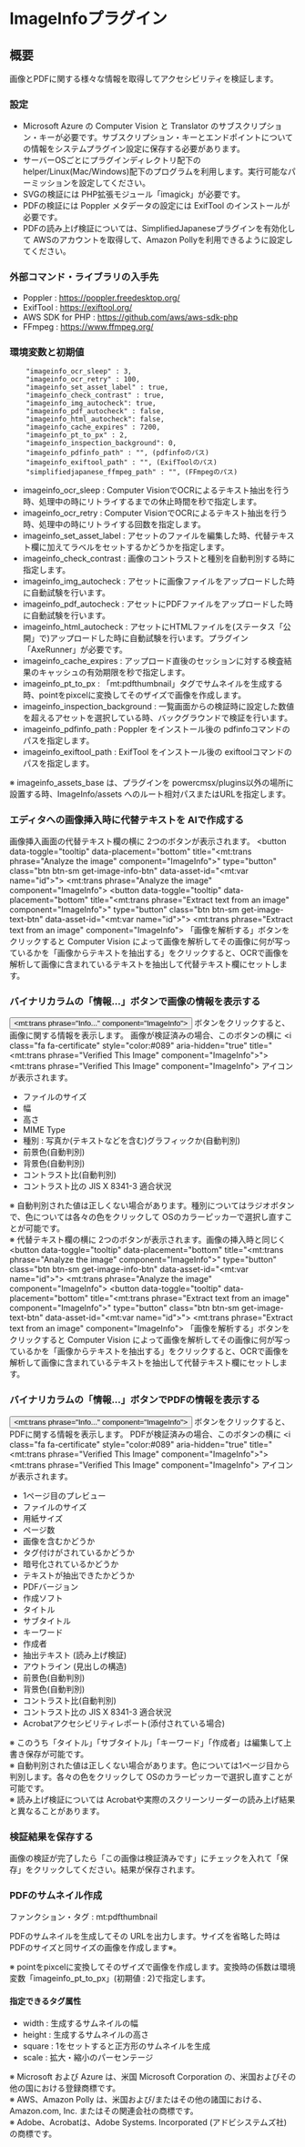 # ImageInfoプラグイン

## 概要

画像とPDFに関する様々な情報を取得してアクセシビリティを検証します。

### 設定

- Microsoft Azure の Computer Vision と Translator のサブスクリプション・キーが必要です。サブスクリプション・キーとエンドポイントについての情報をシステムプラグイン設定に保存する必要があります。
- サーバーOSごとにプラグインディレクトリ配下の helper/Linux\(Mac/Windows\)配下のプログラムを利用します。実行可能なパーミッションを設定してください。
- SVGの検証には PHP拡張モジュール「imagick」が必要です。
- PDFの検証には Poppler メタデータの設定には ExifTool のインストールが必要です。
- PDFの読み上げ検証については、SimplifiedJapaneseプラグインを有効化して AWSのアカウントを取得して、Amazon Pollyを利用できるように設定してください。

### 外部コマンド・ライブラリの入手先

- Poppler : <a href="https://poppler.freedesktop.org/" target="_blank">https://poppler.freedesktop.org/ <i class="fa fa-external-link" aria-hidden="true"></i></a>
- ExifTool : <a href="https://exiftool.org/" target="_blank">https://exiftool.org/ <i class="fa fa-external-link" aria-hidden="true"></i></a>
- AWS SDK for PHP : <a href="https://github.com/aws/aws-sdk-php" target="_blank">https://github.com/aws/aws-sdk-php <i class="fa fa-external-link" aria-hidden="true"></i></a>
- FFmpeg : <a href="https://www.ffmpeg.org/" target="_blank">https://www.ffmpeg.org/ <i class="fa fa-external-link" aria-hidden="true"></i></a>

### 環境変数と初期値

        "imageinfo_ocr_sleep" : 3,
        "imageinfo_ocr_retry" : 100,
        "imageinfo_set_asset_label" : true,
        "imageinfo_check_contrast" : true,
        "imageinfo_img_autocheck": true,
        "imageinfo_pdf_autocheck" : false,
        "imageinfo_html_autocheck": false,
        "imageinfo_cache_expires" : 7200,
        "imageinfo_pt_to_px" : 2,
        "imageinfo_inspection_background": 0,
        "imageinfo_pdfinfo_path" : "", (pdfinfoのパス)
        "imageinfo_exiftool_path" : "", (ExifToolのパス)
        "simplifiedjapanese_ffmpeg_path" : "", (FFmpegのパス)

- imageinfo\_ocr\_sleep : Computer VisionでOCRによるテキスト抽出を行う時、処理中の時にリトライするまでの休止時間を秒で指定します。
- imageinfo\_ocr\_retry : Computer VisionでOCRによるテキスト抽出を行う時、処理中の時にリトライする回数を指定します。
- imageinfo\_set\_asset\_label  : アセットのファイルを編集した時、代替テキスト欄に加えてラベルをセットするかどうかを指定します。
- imageinfo\_check\_contrast : 画像のコントラストと種別を自動判別する時に指定します。
- imageinfo\_img\_autocheck : アセットに画像ファイルをアップロードした時に自動試験を行います。
- imageinfo\_pdf\_autocheck : アセットにPDFファイルをアップロードした時に自動試験を行います。
- imageinfo\_html\_autocheck : アセットにHTMLファイルを\(ステータス「公開」で\)アップロードした時に自動試験を行います。プラグイン「AxeRunner」が必要です。
- imageinfo\_cache\_expires : アップロード直後のセッションに対する検査結果のキャッシュの有効期限を秒で指定します。
- imageinfo\_pt\_to\_px : 「mt:pdfthumbnail」タグでサムネイルを生成する時、pointをpixcelに変換してそのザイズで画像を作成します。
- imageinfo\_inspection\_background : 一覧画面からの検証時に設定した数値を超えるアセットを選択している時、バックグラウンドで検証を行います。
- imageinfo\_pdfinfo\_path : Poppler をインストール後の pdfinfoコマンドのパスを指定します。
- imageinfo\_exiftool\_path : ExifTool をインストール後の exiftoolコマンドのパスを指定します。

※ imageinfo\_assets\_base は、プラグインを powercmsx/plugins以外の場所に設置する時、ImageInfo/assets へのルート相対パスまたはURLを指定します。

### エディタへの画像挿入時に代替テキストを AIで作成する

画像挿入画面の代替テキスト欄の横に 2つのボタンが表示されます。
<button data-toggle="tooltip" data-placement="bottom" title="<mt:trans phrase="Analyze the image" component="ImageInfo">" type="button" class="btn btn-sm get-image-info-btn" data-asset-id="<mt:var name="id">">
<i class="fa fa-info-circle" aria-hidden="true"></i>
<mt:trans phrase="Analyze the image" component="ImageInfo">
</button>
<button data-toggle="tooltip" data-placement="bottom" title="<mt:trans phrase="Extract text from an image" component="ImageInfo">" type="button" class="btn btn-sm get-image-text-btn" data-asset-id="<mt:var name="id">">
<i class="fa fa-font" aria-hidden="true"></i>
<mt:trans phrase="Extract text from an image" component="ImageInfo">
</button>
「画像を解析する」ボタンをクリックすると Computer Vision によって画像を解析してその画像に何が写っているかを「画像からテキストを抽出する」をクリックすると、OCRで画像を解析して画像に含まれているテキストを抽出して代替テキスト欄にセットします。

### バイナリカラムの「情報\.\.\.」ボタンで画像の情報を表示する

<button type="button" class="btn btn-info"><mt:trans phrase="Info..." component="ImageInfo"></button> ボタンをクリックすると、画像に関する情報を表示します。
画像が検証済みの場合、このボタンの横に
<i class="fa fa-certificate" style="color:#089" aria-hidden="true" title="<mt:trans phrase="Verified This Image" component="ImageInfo">">
<span class="sr-only"><mt:trans phrase="Verified This Image" component="ImageInfo"></span>
</i>
アイコンが表示されます。

- ファイルのサイズ
- 幅
- 高さ
- MIME Type
- 種別 : 写真か\(テキストなどを含む\)グラフィックか\(自動判別\)
- 前景色\(自動判別\)
- 背景色\(自動判別\)
- コントラスト比\(自動判別\)
- コントラスト比の JIS X 8341-3 適合状況

※ 自動判別された値は正しくない場合があります。種別についてはラジオボタンで、色については各々の色をクリックして OSのカラーピッカーで選択し直すことが可能です。  
※ 代替テキスト欄の横に 2つのボタンが表示されます。画像の挿入時と同じく <button data-toggle="tooltip" data-placement="bottom" title="<mt:trans phrase="Analyze the image" component="ImageInfo">" type="button" class="btn btn-sm get-image-info-btn" data-asset-id="<mt:var name="id">">
<i class="fa fa-info-circle" aria-hidden="true"></i>
<mt:trans phrase="Analyze the image" component="ImageInfo">
</button>
<button data-toggle="tooltip" data-placement="bottom" title="<mt:trans phrase="Extract text from an image" component="ImageInfo">" type="button" class="btn btn-sm get-image-text-btn" data-asset-id="<mt:var name="id">">
<i class="fa fa-font" aria-hidden="true"></i>
<mt:trans phrase="Extract text from an image" component="ImageInfo">
</button>
「画像を解析する」ボタンをクリックすると Computer Vision によって画像を解析してその画像に何が写っているかを「画像からテキストを抽出する」をクリックすると、OCRで画像を解析して画像に含まれているテキストを抽出して代替テキスト欄にセットします。

### バイナリカラムの「情報\.\.\.」ボタンでPDFの情報を表示する

<button type="button" class="btn btn-info"><mt:trans phrase="Info..." component="ImageInfo"></button> ボタンをクリックすると、PDFに関する情報を表示します。
PDFが検証済みの場合、このボタンの横に
<i class="fa fa-certificate" style="color:#089" aria-hidden="true" title="<mt:trans phrase="Verified This Image" component="ImageInfo">">
<span class="sr-only"><mt:trans phrase="Verified This Image" component="ImageInfo"></span>
</i>
アイコンが表示されます。

- 1ページ目のプレビュー
- ファイルのサイズ
- 用紙サイズ
- ページ数
- 画像を含むかどうか
- タグ付けがされているかどうか
- 暗号化されているかどうか
- テキストが抽出できたかどうか
- PDFバージョン
- 作成ソフト
- タイトル
- サブタイトル
- キーワード
- 作成者
- 抽出テキスト \(読み上げ検証\)
- アウトライン \(見出しの構造\)
- 前景色\(自動判別\)
- 背景色\(自動判別\)
- コントラスト比\(自動判別\)
- コントラスト比の JIS X 8341-3 適合状況
- Acrobatアクセシビリティレポート\(添付されている場合\)

※ このうち「タイトル」「サブタイトル」「キーワード」「作成者」は編集して上書き保存が可能です。  
※ 自動判別された値は正しくない場合があります。色については1ページ目から判別します。各々の色をクリックして OSのカラーピッカーで選択し直すことが可能です。  
※ 読み上げ検証については Acrobatや実際のスクリーンリーダーの読み上げ結果と異なることがあります。

### 検証結果を保存する

画像の検証が完了したら「この画像は検証済みです」にチェックを入れて「保存」をクリックしてください。結果が保存されます。

### PDFのサムネイル作成

ファンクション・タグ : mt:pdfthumbnail

PDFのサムネイルを生成してその URLを出力します。サイズを省略した時は PDFのサイズと同サイズの画像を作成します※。  

※ pointをpixcelに変換してそのザイズで画像を作成します。変換時の係数は環境変数「imageinfo\_pt\_to\_px」\(初期値 : 2\)で指定します。

#### 指定できるタグ属性  

- width : 生成するサムネイルの幅
- height : 生成するサムネイルの高さ
- square : 1をセットすると正方形のサムネイルを生成
- scale : 拡大・縮小のパーセンテージ

※ Microsoft および Azure は、米国 Microsoft Corporation の、米国およびその他の国における登録商標です。  
※ AWS、Amazon Polly は、米国および/またはその他の諸国における、Amazon.com, Inc. またはその関連会社の商標です。  
※ Adobe、Acrobatは、Adobe Systems. Incorporated \(アドビシステムズ社\) の商標です。